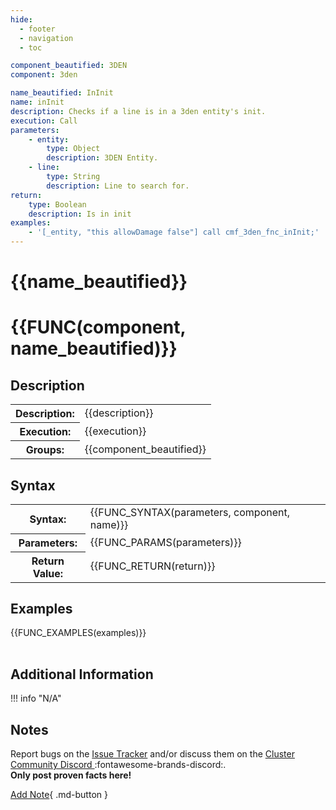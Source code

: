 ```yaml
---
hide:
  - footer
  - navigation
  - toc

component_beautified: 3DEN
component: 3den

name_beautified: InInit
name: inInit
description: Checks if a line is in a 3den entity's init.
execution: Call
parameters:
    - entity:
        type: Object
        description: 3DEN Entity.
    - line:
        type: String
        description: Line to search for.
return:
    type: Boolean
    description: Is in init
examples:
    - '[_entity, "this allowDamage false"] call cmf_3den_fnc_inInit;'
---
```


# {{name_beautified}}

<h1 class="function" markdown>{{FUNC(component, name_beautified)}}</h1>


<h2 class="function">Description</h2>
<table class="function-table">
    <tr><th>Description:</th> <td>{{description}}</td></tr>
    <tr><th>Execution:</th> <td>{{execution}}</td></tr>
    <tr><th>Groups:</th> <td>{{component_beautified}}</td></tr>
</table>

<h2 class="function">Syntax</h2>
<table class="function-table">
    <tr><th>Syntax:</th> <td>{{FUNC_SYNTAX(parameters, component, name)}}</td></tr>
    <tr><th>Parameters:</th> <td markdown>
    {{FUNC_PARAMS(parameters)}}
    </td></tr>
    <tr><th>Return Value:</th> <td>{{FUNC_RETURN(return)}}</td></tr>
</table>

<h2 class="function">Examples</h2>
<table class="function-table">
    {{FUNC_EXAMPLES(examples)}}
</table>

<h2 class="function">Additional Information</h2>
!!! info "N/A"

<h2 class="function">Notes</h2>
<div class="function notes" markdown>

Report bugs on the [Issue Tracker]({{config.repo_url}}/issues) and/or discuss them on the [Cluster Community Discord ](#):fontawesome-brands-discord:.<br/>
**Only post proven facts here!**

[Add Note](#){ .md-button }

<!-- 
    TO ADD A NOTE COPY THE FOLLOWING:
!!! note

    Write note content here
    anything written with the current indentation will be added to this note
    ```scilab
        Code blocks should be formatted this way
    ```
 -->

</div>